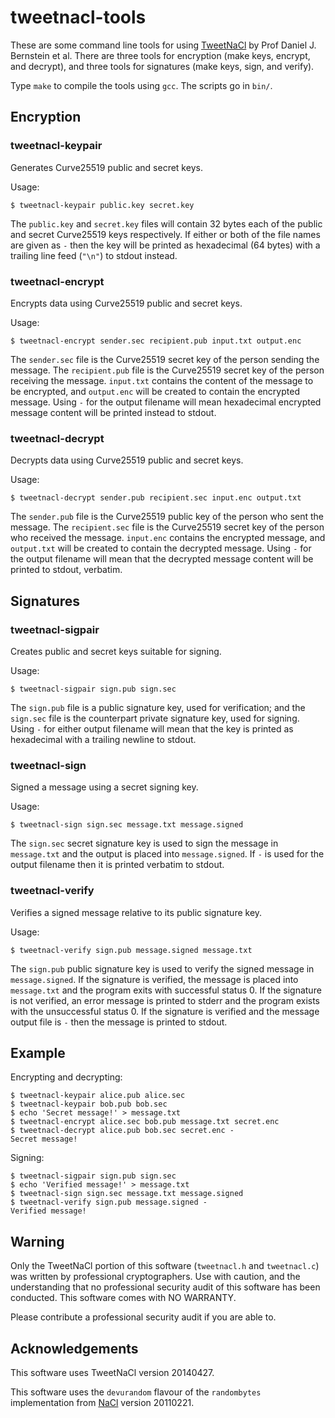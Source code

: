 # tweetnacl-tools

These are some command line tools for using [TweetNaCl](http://tweetnacl.cr.yp.to/index.html) by Prof Daniel J. Bernstein et al. There are three tools for encryption (make keys, encrypt, and decrypt), and three tools for signatures (make keys, sign, and verify).

Type `make` to compile the tools using `gcc`. The scripts go in `bin/`.

## Encryption

### tweetnacl-keypair

Generates Curve25519 public and secret keys.

Usage:

```shell
$ tweetnacl-keypair public.key secret.key
```

The `public.key` and `secret.key` files will contain 32 bytes each of the public and secret Curve25519 keys respectively. If either or both of the file names are given as `-` then the key will be printed as hexadecimal (64 bytes) with a trailing line feed (`"\n"`) to stdout instead.

### tweetnacl-encrypt

Encrypts data using Curve25519 public and secret keys.

Usage:

```shell
$ tweetnacl-encrypt sender.sec recipient.pub input.txt output.enc
```

The `sender.sec` file is the Curve25519 secret key of the person sending the message. The `recipient.pub` file is the Curve25519 secret key of the person receiving the message. `input.txt` contains the content of the message to be encrypted, and `output.enc` will be created to contain the encrypted message. Using `-` for the output filename will mean hexadecimal encrypted message content will be printed instead to stdout.

### tweetnacl-decrypt

Decrypts data using Curve25519 public and secret keys.

Usage:

```shell
$ tweetnacl-decrypt sender.pub recipient.sec input.enc output.txt
```

The `sender.pub` file is the Curve25519 public key of the person who sent the message. The `recipient.sec` file is the Curve25519 secret key of the person who received the message. `input.enc` contains the encrypted message, and `output.txt` will be created to contain the decrypted message. Using `-` for the output filename will mean that the decrypted message content will be printed to stdout, verbatim.

## Signatures

### tweetnacl-sigpair

Creates public and secret keys suitable for signing.

Usage:

```shell
$ tweetnacl-sigpair sign.pub sign.sec
```

The `sign.pub` file is a public signature key, used for verification; and the `sign.sec` file is the counterpart private signature key, used for signing. Using `-` for either output filename will mean that the key is printed as hexadecimal with a trailing newline to stdout.

### tweetnacl-sign

Signed a message using a secret signing key.

Usage:

```shell
$ tweetnacl-sign sign.sec message.txt message.signed
```

The `sign.sec` secret signature key is used to sign the message in `message.txt` and the output is placed into `message.signed`. If `-` is used for the output filename then it is printed verbatim to stdout.

### tweetnacl-verify

Verifies a signed message relative to its public signature key.

Usage:

```shell
$ tweetnacl-verify sign.pub message.signed message.txt
```

The `sign.pub` public signature key is used to verify the signed message in `message.signed`. If the signature is verified, the message is placed into `message.txt` and the program exits with successful status 0. If the signature is not verified, an error message is printed to stderr and the program exists with the unsuccessful status 0. If the signature is verified and the message output file is `-` then the message is printed to stdout.

## Example

Encrypting and decrypting:

```shell
$ tweetnacl-keypair alice.pub alice.sec
$ tweetnacl-keypair bob.pub bob.sec
$ echo 'Secret message!' > message.txt
$ tweetnacl-encrypt alice.sec bob.pub message.txt secret.enc
$ tweetnacl-decrypt alice.pub bob.sec secret.enc -
Secret message!
```

Signing:

```shell
$ tweetnacl-sigpair sign.pub sign.sec
$ echo 'Verified message!' > message.txt
$ tweetnacl-sign sign.sec message.txt message.signed
$ tweetnacl-verify sign.pub message.signed -
Verified message!
```

## Warning

Only the TweetNaCl portion of this software (`tweetnacl.h` and `tweetnacl.c`) was written by professional cryptographers. Use with caution, and the understanding that no professional security audit of this software has been conducted. This software comes with NO WARRANTY.

Please contribute a professional security audit if you are able to.

## Acknowledgements

This software uses TweetNaCl version 20140427.

This software uses the `devurandom` flavour of the `randombytes` implementation from [NaCl](http://nacl.cr.yp.to/) version 20110221.
